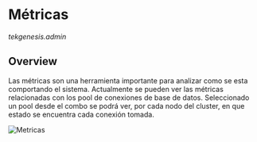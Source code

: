 # Métricas

_tekgenesis.admin_

## Overview

Las métricas son una herramienta importante para analizar como se esta comportando el sistema.
Actualmente se pueden ver las métricas relacionadas con los pool de conexiones de base de datos.
Seleccionado un pool desde el combo se podrá ver, por cada nodo del cluster, en que estado se encuentra cada conexión tomada.

![Metricas](/img/metrics.png)
